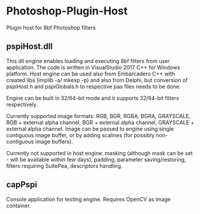 # Photoshop-Plugin-Host
Plugin host for 8bf Photoshop filters

## pspiHost.dll
This dll engine enables loading and executing 8bf filters from user application. The code is written in VisualStudio 2017 C++ for Windows platform.
Host engine can be used also from Embarcadero C++ with created libs (implib -a/ mkexp -p) and also from Delphi, but conversion of pspiHost.h and pspiGlobals.h to respective pas files needs to be done.

Engine can be built in 32/64-bit mode and it supports 32/64-bit filters respectively.

Currently supported image formats: RGB, BGR, RGBA, BGRA, GRAYSCALE, RGB + external alpha channel, BGR + external alpha channel, GRAYSCALE + external alpha channel.
Image can be passed to engine using single contiguous image buffer, or by adding scalines (for possibly non-contiguous image buffers). 

Currently not supported in host engine:
masking (although mask can be set - will be available within few days), padding, parameter saving/restoring, filters requiring SuitePea, descriptors handling.

## capPspi
Console application for testing engine. Requires OpenCV as image container.






